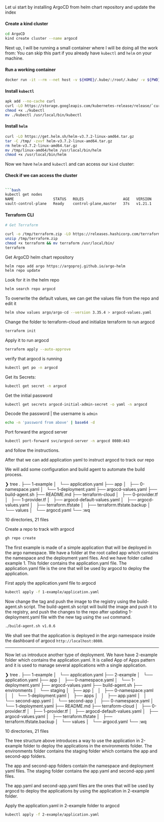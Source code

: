 Let ui start by installing ArgoCD from helm chart repository and update the index

#### Create a kind cluster

```bash
cd ArgoCD
kind create cluster --name argocd
```

Next up, I will be running a small container where I will be doing all the work from:
You can skip this part if you already have `kubectl` and `helm` on your machine.

#### Run a working container

```bash
docker run -it --rm --net host -v ${HOME}/.kube/:/root/.kube/ -v ${PWD}:/work -w /work alpine sh
```

#### Install `kubectl`

```bash
apk add --no-cache curl
curl -LO https://storage.googleapis.com/kubernetes-release/release/`curl -s https://storage.googleapis.com/kubernetes-release/release/stable.txt`/bin/linux/amd64/kubectl
chmod +x ./kubectl
mv ./kubectl /usr/local/bin/kubectl
```

#### Install `helm`

```bash
curl -LO https://get.helm.sh/helm-v3.7.2-linux-amd64.tar.gz
tar -C /tmp/ -zxvf helm-v3.7.2-linux-amd64.tar.gz
rm helm-v3.7.2-linux-amd64.tar.gz
mv /tmp/linux-amd64/helm /usr/local/bin/helm
chmod +x /usr/local/bin/helm
```

Now we have `helm` and `kubectl` and can access our `kind` cluster:

#### Check if we can access the cluster

````bash

```bash
kubectl get nodes
NAME                  STATUS   ROLES                  AGE   VERSION
vault-control-plane   Ready    control-plane,master   37s   v1.21.1
````

#### Terraform CLI

```bash
# Get Terraform

curl -o /tmp/terraform.zip -LO https://releases.hashicorp.com/terraform/1.5.5/terraform_1.5.5_linux_amd64.zip
unzip /tmp/terraform.zip
chmod +x terraform && mv terraform /usr/local/bin/
terraform
```

Get ArgoCD helm chart repository

```bash
helm repo add argo https://argoproj.github.io/argo-helm
helm repo update
```

Look for it in the helm repo

```bash
helm search repo argocd
```

To overwrite the default values, we can get the values file from the repo and edit it

```bash
helm show values argo/argo-cd --version 3.35.4 > argocd-values.yaml
```

Change the folder to terraform-cloud and initialize terraform to run argocd

```bash
terraform init
```

Apply it to run argocd

```bash
terraform apply --auto-approve
```

verify that argocd is running

```bash
kubectl get po -n argocd
```

Get its Secrets:

```bash
kubectl get secret -n argocd
```

Get the initial password

```bash
kubectl get secrets argocd-initial-admin-secret -o yaml -n argocd
```

Decode the password | the username is `admin`

```bash
echo -n 'password from above' | base64 -d
```

Port forward the argocd server

```bash
kubectl port-forward svc/argocd-server -n argocd 8080:443
```

and follow the instructions.

After that we can add application yaml to instruct argocd to track our repo

We will add some configuration and build agent to automate the build process.

<!-- prettier-ignore-start -->
❯ tree
.
├── 1-example
│   └── application.yaml
├── app
│   ├── 0-namespace.yaml
│   └── 1-deployment.yaml
├── argocd-values.yaml
├── build-agent.sh
├── README.md
├── terraform-cloud
│   ├── 0-provider.tf
│   ├── 1-provider.tf
│   ├── argocd-default-values.yaml
│   ├── argocd-values.yaml
│   ├── terraform.tfstate
│   ├── terraform.tfstate.backup
│   └── values
│       └── argocd.yaml
└── :wq

10 directories, 21 files

<!-- prettier-ignore-end -->

Create a repo to track with argocd

```bash
gh repo create
```

The first example is made of a simple application that will be deployed in the argo namespace. We have a folder at the root called app which contains the namespace and the deployment yaml files. And we have folder called example 1. This folder contains the application.yaml file. The application.yaml file is the one that will be used by argocd to deploy the application.

First apply the application.yaml file to argocd

```bash
kubectl apply -f 1-example/application.yaml
```

Now change the tag and push the image to the registry using the build-agent.sh script. The build-agent.sh script will build the image and push it to the registry, and push the changes to the repo after updating 1-deployment.yaml file with the new tag using the `sed` command.

```bash
./build-agent.sh v1.0.6
```

We shall see that the application is deployed in the argo namespace inside the dashboard of argocd `http://localhost:8080`.

---

Now let us introduce another type of deployment.
We have have 2-example folder which contains the application.yaml. It is called App of Apps pattern and it is used to manage several applications with a single application.

<!-- prettier-ignore-start -->
❯ tree
.
├── 1-example
│   └── application.yaml
├── 2-example
│   └── application.yaml
├── app
│   ├── 0-namespace.yaml
│   └── 1-deployment.yaml
├── argocd-values.yaml
├── build-agent.sh
├── environments
│   └── staging
│       ├── app
│       │   ├── 0-namespace.yaml
│       │   └── 1-deployment.yaml
│       ├── apps
│       │   ├── app.yaml
│       │   └── second-app.yaml
│       └── second-app
│           ├── 0-namespace.yaml
│           └── 1-deployment.yaml
├── README.md
├── terraform-cloud
│   ├── 0-provider.tf
│   ├── 1-provider.tf
│   ├── argocd-default-values.yaml
│   ├── argocd-values.yaml
│   ├── terraform.tfstate
│   ├── terraform.tfstate.backup
│   └── values
│       └── argocd.yaml
└── :wq

10 directories, 21 files

<!-- prettier-ignore-end -->

The tree structure above introduces a way to use the application in 2-example folder to deploy the applications in the environments folder. The environments folder contains the staging folder which contains the app and second-app folders.

The app and second-app folders contain the namespace and deployment yaml files. The staging folder contains the app.yaml and second-app.yaml files.

The app.yaml and second-app.yaml files are the ones that will be used by argocd to deploy the applications by using the application in 2-example folder.

Apply the application.yaml in 2-example folder to argocd

```bash
kubectl apply -f 2-example/application.yaml
```

<!-- ```bash
helm install argocd -n argocd --create-namespace argo/argo-cd --version 3.35.4 -f terraform/argocd-default-values.yaml
```` -->
